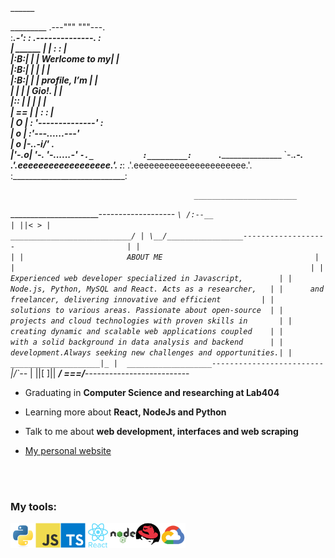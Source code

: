 <!-- language: lang-none -->                       ______                     
 _________        .---"""      """---.              
:______.-':      :  .--------------.  :             
| ______  |      | :                : |             
|:______B:|      | |  Werlcome to my| |             
|:______B:|      | |                | |             
|:______B:|      | |  profile, I’m  | |             
|         |      | |  Gio!.         | |             
|:_____:  |      | |                | |             
|    ==   |      | :                : |             
|       O |      :  '--------------'  :             
|       o |      :'---...______...---'              
|       o |-._.-i___/'             \._              
|'-.____o_|   '-.   '-...______...-'  `-._          
:_________:      `.____________________   `-.___.-. 
                 .'.eeeeeeeeeeeeeeeeee.'.      :___:
           .'.eeeeeeeeeeeeeeeeeeeeee.'.         
              :____________________________:

<!-- language: lang-none -->
<!-- language: lang-none -->
                                             _______________________
   _______________________-------------------                       `\
 /:--__                                                              |
||< > |                                   ___________________________/
| \__/_________________-------------------                         |
|                                                                  |
 |                       ABOUT ME                                  |
 |                                                                  |
 |      Experienced web developer specialized in Javascript,        |
  |        Node.js, Python, MySQL and React. Acts as a researcher,   |
  |      and freelancer, delivering innovative and efficient         |
  |        solutions to various areas. Passionate about open-source  |
  |      projects and cloud technologies with proven skills in       |
   |       creating dynamic and scalable web applications coupled    |
   |       with a solid background in data analysis and backend      |
   |     development.Always seeking new challenges and opportunities.|
  |                                              ____________________|_
  |  ___________________-------------------------                      `\
  |/`--_                                                                 |
  ||[ ]||                                            ___________________/
   \===/___________________--------------------------
<!-- language: lang-none -->

- Graduating in **Computer Science and researching at Lab404**

- Learning more about **React, NodeJs and Python**

- Talk to me about **web development, interfaces and web scraping**

- [My personal website](https://solnyechniygio.com.br)
<br>

<br>
<h3 align="left">My tools:</h3>
<p align="left"><img src="https://github.com/devicons/devicon/blob/master/icons/python/python-original.svg" alt="python" width="40" height="40"/><img src="https://raw.githubusercontent.com/devicons/devicon/master/icons/javascript/javascript-original.svg" alt="javascript" width="40" height="40"/><img src="https://raw.githubusercontent.com/devicons/devicon/master/icons/typescript/typescript-original.svg" alt="typescript" width="40" height="40"/><img src="https://raw.githubusercontent.com/devicons/devicon/master/icons/react/react-original-wordmark.svg" alt="react" width="40" height="40"/><img src="https://raw.githubusercontent.com/devicons/devicon/master/icons/nodejs/nodejs-original-wordmark.svg" alt="nodejs" width="40" height="40"/><img src="https://github.com/devicons/devicon/blob/master/icons/redhat/redhat-original.svg" alt="redhat" width="40" height="40"/><img src="https://github.com/devicons/devicon/blob/master/icons/googlecloud/googlecloud-original.svg" alt="gcloud" width="40" height="40"/></a><br> 
<br> 
<br>
